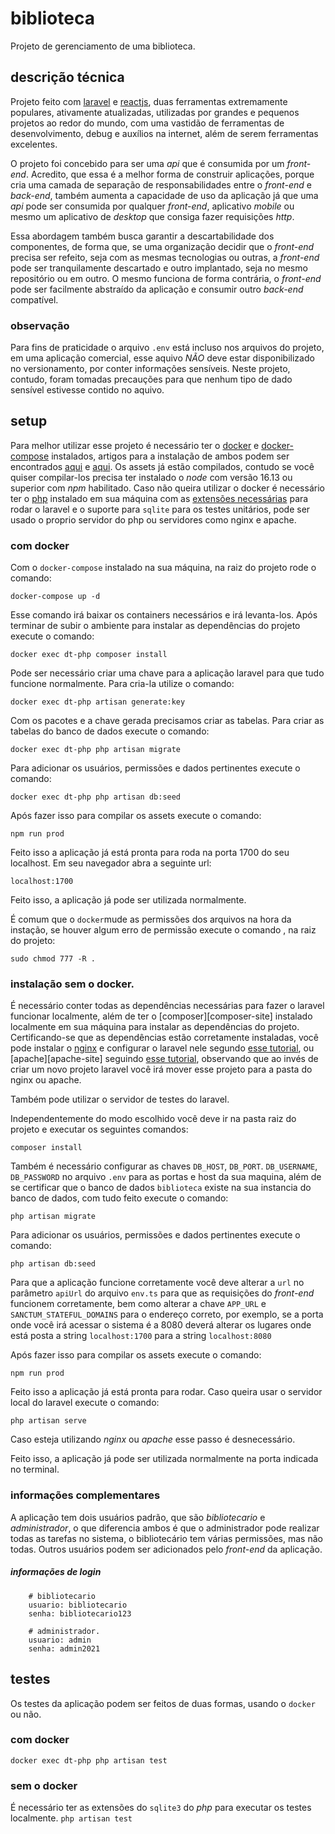 # biblioteca
Projeto de gerenciamento de uma biblioteca.

## descrição técnica
Projeto feito com [laravel][laravel-site] e [reactjs][reactjs-site], duas ferramentas extremamente populares, ativamente atualizadas, utilizadas por grandes e pequenos projetos ao redor do mundo, com uma vastidão de ferramentas de desenvolvimento, debug e auxílios na internet, além de serem ferramentas excelentes.

O projeto foi concebido para ser uma _api_ que é consumida por um _front-end_. Acredito, que essa é a melhor forma de construir aplicações, porque cria uma camada de separação de responsabilidades entre o _front-end_ e _back-end_, também aumenta a capacidade de uso da aplicação já que uma _api_ pode ser consumida por qualquer _front-end_, aplicativo _mobile_ ou mesmo um aplicativo de _desktop_ que consiga fazer requisições _http_.

Essa abordagem também busca garantir a descartabilidade dos componentes, de forma que, se uma organização decidir que o _front-end_ precisa ser refeito, seja com as mesmas tecnologias ou outras, a _front-end_ pode ser tranquilamente descartado e outro implantado, seja no mesmo repositório ou em outro. O mesmo funciona de forma contrária, o _front-end_ pode ser facilmente abstraído da aplicação e consumir outro _back-end_ compatível.

### observação
Para fins de praticidade o arquivo `.env` está incluso nos arquivos do projeto, em uma aplicação comercial, esse aquivo *NÃO* deve estar disponibilizado no versionamento, por conter informações sensíveis. Neste projeto, contudo, foram tomadas precauções para que nenhum tipo de dado sensível estivesse contido no aquivo.

## setup
Para melhor utilizar esse projeto é necessário ter o [docker][docker-site] e [docker-compose][docker-compose-site] instalados, artigos para a instalação de ambos podem ser encontrados [aqui][instalacao-docker] e [aqui][instalacao-docker-compose]. Os assets já estão compilados, contudo se você quiser compilar-los precisa ter instalado o _node_ com versão 16.13 ou superior com _npm_ habilitado.
Caso não queira utilizar o docker é necessário ter o [php][php-site] instalado em sua máquina com as [extensões necessárias][laravel-requirements-site] para rodar o laravel e o suporte para `sqlite` para os testes unitários, pode ser usado o proprio servidor do php ou servidores como nginx e apache.

### com docker
Com o `docker-compose` instalado na sua máquina, na raiz do projeto rode o comando:

`docker-compose up -d`

Esse comando irá baixar os containers necessários e irá levanta-los. Após terminar de subir o ambiente para instalar as dependências do projeto execute o comando:

`docker exec dt-php composer install`

Pode ser necessário criar uma chave para a aplicação laravel para que tudo funcione normalmente. Para cria-la utilize o comando:

`docker exec dt-php artisan generate:key`

Com os pacotes e a chave gerada precisamos criar as tabelas. Para criar as tabelas do banco de dados execute o comando:

`docker exec dt-php php artisan migrate`

Para adicionar os usuários, permissões e dados pertinentes execute o comando:

`docker exec dt-php php artisan db:seed`

Após fazer isso para compilar os assets execute o comando:

`npm run prod`

Feito isso a aplicação já está pronta para roda na porta 1700 do seu localhost. Em seu navegador abra a seguinte url:

`localhost:1700`

Feito isso, a aplicação já pode ser utilizada normalmente.

É comum que o `docker`mude as permissões dos arquivos na hora da instação, se houver algum erro de permissão execute o comando , na raiz do projeto:

`sudo chmod 777 -R .`

### instalação sem o docker.
É necessário conter todas as dependências necessárias para fazer o laravel funcionar localmente, além de ter o [composer][composer-site] instalado localmente em sua máquina para instalar as dependências do projeto. Certificando-se que as dependências estão corretamente instaladas, você pode instalar o [nginx][nginx-site] e configurar o laravel nele segundo [esse tutorial][tutorial-site], ou [apache][apache-site] seguindo [esse tutorial][apache-tutorial-site], observando que ao invés de criar um novo projeto laravel você irá mover esse projeto para a pasta do nginx ou apache.

Também pode utilizar o servidor de testes do laravel.

Independentemente do modo escolhido você deve ir na pasta raiz do projeto e executar os seguintes comandos:

`composer install`

Também é necessário configurar as chaves `DB_HOST`, `DB_PORT`. `DB_USERNAME`, `DB_PASSWORD` no arquivo `.env` para as portas e host da sua maquina, além de se certificar que o banco de dados `biblioteca` existe na sua instancia do banco de dados, com tudo feito execute o comando:

`php artisan migrate`

Para adicionar os usuários, permissões e dados pertinentes execute o comando:

`php artisan db:seed`

Para que a aplicação funcione corretamente você deve alterar a `url` no parâmetro `apiUrl` do arquivo `env.ts` para que as requisições do _front-end_ funcionem corretamente, bem como alterar a chave `APP_URL` e `SANCTUM_STATEFUL_DOMAINS` para o endereço correto, por exemplo, se a porta onde você irá acessar o sistema é a 8080 deverá alterar os lugares onde está posta a string `localhost:1700` para a string `localhost:8080`

Após fazer isso para compilar os assets execute o comando:

`npm run prod`

Feito isso a aplicação já está pronta para rodar. Caso queira usar o servidor local do laravel execute o comando:

`php artisan serve`

Caso esteja utilizando _nginx_ ou _apache_ esse passo é desnecessário.

Feito isso, a aplicação já pode ser utilizada normalmente na porta indicada no terminal.

### informações complementares
A aplicação tem dois usuários padrão, que são _bibliotecario_ e _administrador_, o que diferencia ambos é que o administrador pode realizar todas as tarefas no sistema, o bibliotecário tem várias permissões, mas não todas. Outros usuários podem ser adicionados pelo _front-end_ da aplicação.

##### informações de login
```
    # bibliotecario
    usuario: bibliotecario
    senha: bibliotecario123

    # administrador.
    usuario: admin
    senha: admin2021
```

## testes
Os testes da aplicação podem ser feitos de duas formas, usando o `docker` ou não.

### com docker
`docker exec dt-php php artisan test`

### sem o docker
É necessário ter as extensões do `sqlite3` do _php_ para executar os testes localmente.
`php artisan test`

[laravel-site]: https://laravel.com/
[reactjs-site]: https://pt-br.reactjs.org/
[docker-site]: https://www.docker.com/
[docker-compose-site]: https://docs.docker.com/compose/
[instalacao-docker]: https://www.hostinger.com.br/tutoriais/install-docker-ubuntu
[instalacao-docker-compose]: https://www.digitalocean.com/community/tutorials/how-to-install-and-use-docker-compose-on-ubuntu-20-04-pt
[php-site]: https://www.php.net/
[laravel-requirements-site]: https://laravel.com/docs/8.x/deployment#server-requirements
[nginx-site]: https://www.nginx.com/
[apache-tutorial-site]: https://www.hostinger.com.br/tutoriais/como-instalar-laravel-ubuntu
[tutorial-site]: https://www.digitalocean.com/community/tutorials/how-to-install-and-configure-laravel-with-nginx-on-ubuntu-20-04-pt
